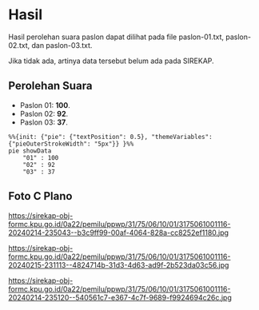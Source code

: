 # Hasil

Hasil perolehan suara paslon dapat dilihat pada file paslon-01.txt, paslon-02.txt, dan paslon-03.txt.

Jika tidak ada, artinya data tersebut belum ada pada SIREKAP.

## Perolehan Suara

 * Paslon 01: **100**.
 * Paslon 02: **92**.
 * Paslon 03: **37**.

```mermaid
%%{init: {"pie": {"textPosition": 0.5}, "themeVariables": {"pieOuterStrokeWidth": "5px"}} }%%
pie showData
    "01" : 100
    "02" : 92
    "03" : 37
```
## Foto C Plano

https://sirekap-obj-formc.kpu.go.id/0a22/pemilu/ppwp/31/75/06/10/01/3175061001116-20240214-235043--b3c9ff99-00af-4064-828a-cc8252ef1180.jpg

https://sirekap-obj-formc.kpu.go.id/0a22/pemilu/ppwp/31/75/06/10/01/3175061001116-20240215-231113--4824714b-31d3-4d63-ad9f-2b523da03c56.jpg

https://sirekap-obj-formc.kpu.go.id/0a22/pemilu/ppwp/31/75/06/10/01/3175061001116-20240214-235120--540561c7-e367-4c7f-9689-f9924694c26c.jpg

